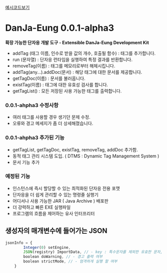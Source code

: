 [예시코드보기](./test.js "코드 보기")

# DanJa-Eung 0.0.1-alpha3
**확장 가능한 단자응 개발 도구 - Extensible DanJa-Eung Development Kit**

- addTag (태그 이름, 인수로 받을 값의 개수, 호출될 함수) : 태그를 추가합니다.
- run (문자열) : 단자응 런타임을 실행하여 특정 결과를 반환합니다.
- removeTag(이름) : 태그를 메모리로부터 해체시킵니다.
- addTag(any...).addDoc(문서) : 해당 태그에 대한 문서를 제공합니다.
- getTagDoc(이름) : 문서를 불러옵니다.
- existTag(이름) : 태그에 대한 유효성 검사를 합니다.
- getTagList() : 모든 저장된 사용 가능한 태그를 출력합니다.

### 0.0.1-ahpha3 수정사항
- 여러 태그를 사용할 경우 생기던 문제 수정.
- 오류와 경고 메세지가 좀 더 상세해졌습니다.

### 0.0.1-ahpha3 추가된 기능
- getTagList, getTagDoc, existTag, removeTag, addDoc 추가함.
- 동적 태그 관리 시스템 도입. ( DTMS : Dynamic Tag Management System )
- 문서 기능 추가

### 예정된 기능
- 인스턴스에 즉시 할당할 수 있는 최적화된 단자응 전용 포맷
- 단자응을 더 쉽게 관리할 수 있는 명령줄 실행기
- 어디서나 사용 가능한 JAR ( Java Archive ) 배포판
- 더 강력하고 빠른 EXE 실행파일
- 프로그램의 흐름을 제어하는 유사 인터프리터

## 생성자의 매개변수에 들어가는 JSON
```js
jsonInfo = {
        Integer(0) setEngine,
        JSON(registry) ImportData, // - key : 특수문자를 제외한 유효한 문자, value : 크기가 2인 배열 (1 : 받을 인수의 개수, 2 : 실행할 함수)
        boolean doWarning, // - 경고 출력 여부
        boolean strictMode, // - 엄격하게 실행 할 여부
    }
```